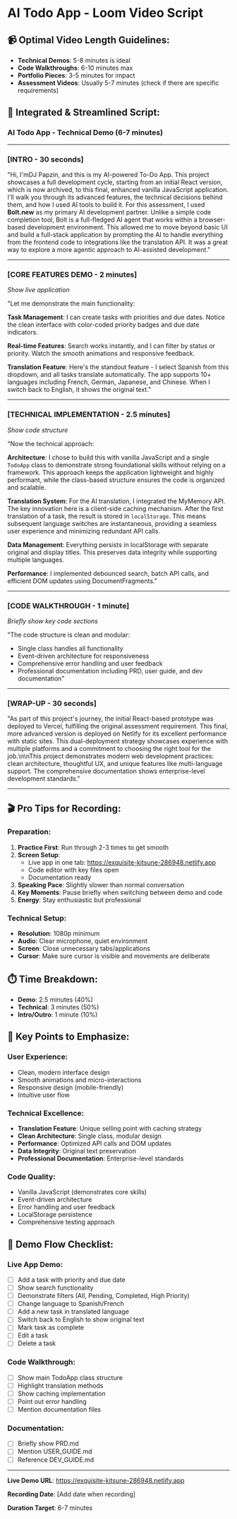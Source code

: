 # AI Todo App - Loom Video Script

## 📹 Optimal Video Length Guidelines:
- **Technical Demos**: 5-8 minutes is ideal
- **Code Walkthroughs**: 6-10 minutes max
- **Portfolio Pieces**: 3-5 minutes for impact
- **Assessment Videos**: Usually 5-7 minutes (check if there are specific requirements)

## 🎯 Integrated & Streamlined Script:

### **AI Todo App - Technical Demo (6-7 minutes)**

---

### **[INTRO - 30 seconds]**
"Hi, I'mDJ Papzin, and this is my AI-powered To-Do App. This project showcases a full development cycle, starting from an initial React version, which is now archived, to this final, enhanced vanilla JavaScript application. I'll walk you through its advanced features, the technical decisions behind them, and how I used AI tools to build it. For this assessment, I used **Bolt.new** as my primary AI development partner. Unlike a simple code completion tool, Bolt is a full-fledged AI agent that works within a browser-based development environment. This allowed me to move beyond basic UI and build a full-stack application by prompting the AI to handle everything from the frontend code to integrations like the translation API. It was a great way to explore a more agentic approach to AI-assisted development."

---

### **[CORE FEATURES DEMO - 2 minutes]**
*Show live application*

"Let me demonstrate the main functionality:

**Task Management**: I can create tasks with priorities and due dates. Notice the clean interface with color-coded priority badges and due date indicators.

**Real-time Features**: Search works instantly, and I can filter by status or priority. Watch the smooth animations and responsive feedback.

**Translation Feature**: Here's the standout feature - I select Spanish from this dropdown, and all tasks translate automatically. The app supports 10+ languages including French, German, Japanese, and Chinese. When I switch back to English, it shows the original text."

---

### **[TECHNICAL IMPLEMENTATION - 2.5 minutes]**
*Show code structure*

"Now the technical approach:

**Architecture**: I chose to build this with vanilla JavaScript and a single `TodoApp` class to demonstrate strong foundational skills without relying on a framework. This approach keeps the application lightweight and highly performant, while the class-based structure ensures the code is organized and scalable.

**Translation System**: For the AI translation, I integrated the MyMemory API. The key innovation here is a client-side caching mechanism. After the first translation of a task, the result is stored in `localStorage`. This means subsequent language switches are instantaneous, providing a seamless user experience and minimizing redundant API calls.

**Data Management**: Everything persists in localStorage with separate original and display titles. This preserves data integrity while supporting multiple languages.

**Performance**: I implemented debounced search, batch API calls, and efficient DOM updates using DocumentFragments."

---

### **[CODE WALKTHROUGH - 1 minute]**
*Briefly show key code sections*

"The code structure is clean and modular:
- Single class handles all functionality
- Event-driven architecture for responsiveness  
- Comprehensive error handling and user feedback
- Professional documentation including PRD, user guide, and dev documentation"

---

### **[WRAP-UP - 30 seconds]**
"As part of this project's journey, the initial React-based prototype was deployed to Vercel, fulfilling the original assessment requirement. This final, more advanced version is deployed on Netlify for its excellent performance with static sites. This dual-deployment strategy showcases experience with multiple platforms and a commitment to choosing the right tool for the job.\n\nThis project demonstrates modern web development practices: clean architecture, thoughtful UX, and unique features like multi-language support. The comprehensive documentation shows enterprise-level development standards."

---

## 🎬 Pro Tips for Recording:

### Preparation:
1. **Practice First**: Run through 2-3 times to get smooth
2. **Screen Setup**: 
   - Live app in one tab: https://exquisite-kitsune-286948.netlify.app
   - Code editor with key files open
   - Documentation ready
3. **Speaking Pace**: Slightly slower than normal conversation
4. **Key Moments**: Pause briefly when switching between demo and code
5. **Energy**: Stay enthusiastic but professional

### Technical Setup:
- **Resolution**: 1080p minimum
- **Audio**: Clear microphone, quiet environment
- **Screen**: Close unnecessary tabs/applications
- **Cursor**: Make sure cursor is visible and movements are deliberate

## ⏱️ Time Breakdown:
- **Demo**: 2.5 minutes (40%)
- **Technical**: 3 minutes (50%) 
- **Intro/Outro**: 1 minute (10%)

## 🎯 Key Points to Emphasize:

### User Experience:
- Clean, modern interface design
- Smooth animations and micro-interactions
- Responsive design (mobile-friendly)
- Intuitive user flow

### Technical Excellence:
- **Translation Feature**: Unique selling point with caching strategy
- **Clean Architecture**: Single class, modular design
- **Performance**: Optimized API calls and DOM updates
- **Data Integrity**: Original text preservation
- **Professional Documentation**: Enterprise-level standards

### Code Quality:
- Vanilla JavaScript (demonstrates core skills)
- Event-driven architecture
- Error handling and user feedback
- LocalStorage persistence
- Comprehensive testing approach

## 📝 Demo Flow Checklist:

### Live App Demo:
- [ ] Add a task with priority and due date
- [ ] Show search functionality
- [ ] Demonstrate filters (All, Pending, Completed, High Priority)
- [ ] Change language to Spanish/French
- [ ] Add a new task in translated language
- [ ] Switch back to English to show original text
- [ ] Mark task as complete
- [ ] Edit a task
- [ ] Delete a task

### Code Walkthrough:
- [ ] Show main TodoApp class structure
- [ ] Highlight translation methods
- [ ] Show caching implementation
- [ ] Point out error handling
- [ ] Mention documentation files

### Documentation:
- [ ] Briefly show PRD.md
- [ ] Mention USER_GUIDE.md
- [ ] Reference DEV_GUIDE.md

---

**Live Demo URL**: https://exquisite-kitsune-286948.netlify.app

**Recording Date**: [Add date when recording]

**Duration Target**: 6-7 minutes